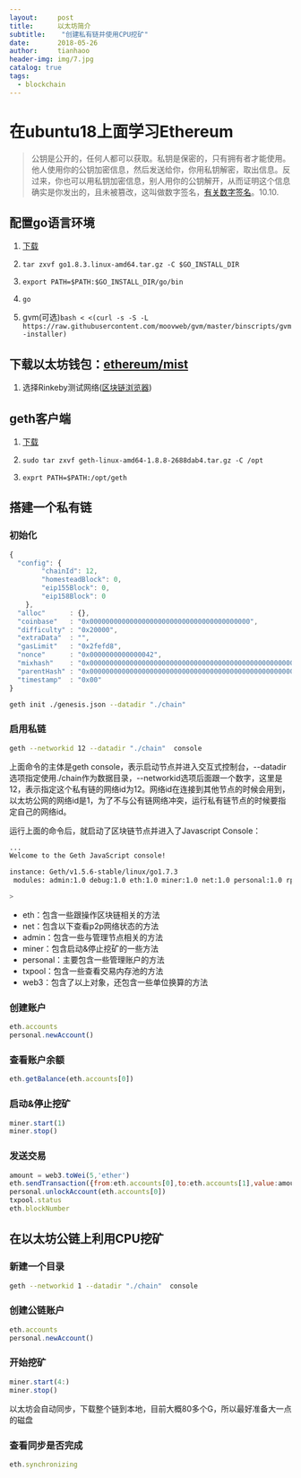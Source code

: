 ```yaml
---
layout:     post
title:      以太坊简介
subtitle:    "创建私有链并使用CPU挖矿"
date:       2018-05-26
author:     tianhaoo
header-img: img/7.jpg
catalog: true
tags:
  - blockchain
---
```



# 在ubuntu18上面学习Ethereum

> 公钥是公开的，任何人都可以获取。私钥是保密的，只有拥有者才能使用。他人使用你的公钥加密信息，然后发送给你，你用私钥解密，取出信息。反过来，你也可以用私钥加密信息，别人用你的公钥解开，从而证明这个信息确实是你发出的，且未被篡改，这叫做数字签名，[有关数字签名](http://www.ruanyifeng.com/blog/2011/08/what_is_a_digital_signature.html)。10.10.

## 配置go语言环境

1. [下载](https://golang.org/dl/)

2. `tar zxvf go1.8.3.linux-amd64.tar.gz -C $GO_INSTALL_DIR`

3. `export PATH=$PATH:$GO_INSTALL_DIR/go/bin`

4. `go`

5. gvm(可选)`bash < <(curl -s -S -L https://raw.githubusercontent.com/moovweb/gvm/master/binscripts/gvm-installer)`

<!--more-->

## 下载以太坊钱包：[ethereum/mist](https://github.com/ethereum/mist/releases)

1. 选择Rinkeby测试网络([区块链浏览器](https://rinkeby.etherscan.io/))

## geth客户端

1. [下载](https://ethereum.github.io/go-ethereum/)

2. `sudo tar zxvf geth-linux-amd64-1.8.8-2688dab4.tar.gz -C /opt`

3. `exprt PATH=$PATH:/opt/geth`

## 搭建一个私有链

### 初始化

```js
{
  "config": {
        "chainId": 12,
        "homesteadBlock": 0,
        "eip155Block": 0,
        "eip158Block": 0
    },
  "alloc"      : {},
  "coinbase"   : "0x0000000000000000000000000000000000000000",
  "difficulty" : "0x20000",
  "extraData"  : "",
  "gasLimit"   : "0x2fefd8",
  "nonce"      : "0x0000000000000042",
  "mixhash"    : "0x0000000000000000000000000000000000000000000000000000000000000000",
  "parentHash" : "0x0000000000000000000000000000000000000000000000000000000000000000",
  "timestamp"  : "0x00"
}
```

```bash
geth init ./genesis.json --datadir "./chain"
```

### 启用私链

```bash
geth --networkid 12 --datadir "./chain"  console
```

上面命令的主体是geth console，表示启动节点并进入交互式控制台，--datadir选项指定使用./chain作为数据目录，--networkid选项后面跟一个数字，这里是12，表示指定这个私有链的网络id为12。网络id在连接到其他节点的时候会用到，以太坊公网的网络id是1，为了不与公有链网络冲突，运行私有链节点的时候要指定自己的网络id。

运行上面的命令后，就启动了区块链节点并进入了Javascript Console：

```bash
...
Welcome to the Geth JavaScript console!

instance: Geth/v1.5.6-stable/linux/go1.7.3
 modules: admin:1.0 debug:1.0 eth:1.0 miner:1.0 net:1.0 personal:1.0 rpc:1.0 txpool:1.0 web3:1.0

>
```

* eth：包含一些跟操作区块链相关的方法
* net：包含以下查看p2p网络状态的方法
* admin：包含一些与管理节点相关的方法
* miner：包含启动&停止挖矿的一些方法
* personal：主要包含一些管理账户的方法
* txpool：包含一些查看交易内存池的方法
* web3：包含了以上对象，还包含一些单位换算的方法

### 创建账户

```js
eth.accounts
personal.newAccount()
```

### 查看账户余额

```js
eth.getBalance(eth.accounts[0])
```

### 启动&停止挖矿

```js
miner.start(1)
miner.stop()
```

### 发送交易

```js
amount = web3.toWei(5,'ether')
eth.sendTransaction({from:eth.accounts[0],to:eth.accounts[1],value:amount})
personal.unlockAccount(eth.accounts[0])
txpool.status
eth.blockNumber
```

## 在以太坊公链上利用CPU挖矿

### 新建一个目录

```bash
geth --networkid 1 --datadir "./chain"  console
```

### 创建公链账户

```js
eth.accounts
personal.newAccount()
```

### 开始挖矿

```js
miner.start(4:)
miner.stop()
```

以太坊会自动同步，下载整个链到本地，目前大概80多个G，所以最好准备大一点的磁盘

### 查看同步是否完成

```js
eth.synchronizing
```
